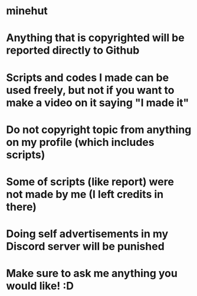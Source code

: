 # minehut

# Anything that is copyrighted will be reported directly to Github
# Scripts and codes I made can be used freely, but not if you want to make a video on it saying "I made it"
# Do not copyright topic from anything on my profile (which includes scripts)
# Some of scripts (like report) were not made by me (I left credits in there)
# Doing self advertisements in my Discord server will be punished


# Make sure to ask me anything you would like! :D
